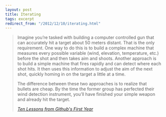 ```yaml
---
layout: post
title: Iterating
tags: excerpt
redirect_from: "/2012/12/10/iterating.html"
---
```


> Imagine you’re tasked with building a computer controlled gun that can accurately hit a target about 50 meters distant. That is the only requirement. One way to do this is to build a complex machine that measures every possible variable (wind, elevation, temperature, etc.) before the shot and then takes aim and shoots. Another approach is to build a simple machine that fires rapidly and can detect where each shot hits. It then uses this information to adjust the aim of the next shot, quickly homing in on the target a little at a time.
>
> The difference between these two approaches is to realize that bullets are cheap. By the time the former group has perfected their wind detection instrument, you’ll have finished your simple weapon and already hit the target.    
>
> <footer><cite><a href="http://tom.preston-werner.com/2011/03/29/ten-lessons-from-githubs-first-year.html">Ten Lessons from Github's First Year</a></cite></footer>
